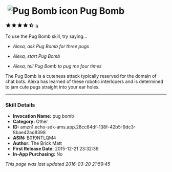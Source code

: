 # &nbsp;<img src="https://github.com/dale3h/alexa-skills-list/raw/master/skills/pug-bomb/B019NTLQM4/app_icon" alt="Pug Bomb icon" width="36"> Pug Bomb
![4.1 stars](../../../images/ic_star_black_18dp_1x.png)![4.1 stars](../../../images/ic_star_black_18dp_1x.png)![4.1 stars](../../../images/ic_star_black_18dp_1x.png)![4.1 stars](../../../images/ic_star_black_18dp_1x.png)![4.1 stars](../../../images/ic_star_half_black_18dp_1x.png) 9

To use the Pug Bomb skill, try saying...

* *Alexa, ask Pug Bomb for three pugs*

* *Alexa, start Pug Bomb*

* *Alexa, tell Pug Bomb to pug me four times*

The Pug Bomb is a cuteness attack typically reserved for the domain of chat bots.  Alexa has learned of these robotic interlopers and is determined to jam cute pugs straight into your ear holes.

***

### Skill Details

* **Invocation Name:** pug bomb
* **Category:** Other
* **ID:** amzn1.echo-sdk-ams.app.28cc84df-138f-42b5-9dc3-8bae42ad8398
* **ASIN:** B019NTLQM4
* **Author:** The Brick Matt
* **First Release Date:** 2015-12-21 23:32:39
* **In-App Purchasing:** No

*This page was last updated 2016-03-20 21:59:45*
